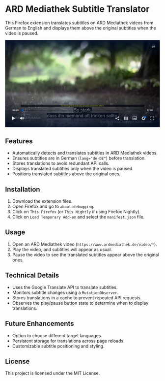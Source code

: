 # ARD Mediathek Subtitle Translator

This Firefox extension translates subtitles on ARD Mediathek videos from German to English and displays them above the original subtitles when the video is paused.

![cover image showing the extension in action](ss.jpg)

## Features
- Automatically detects and translates subtitles in ARD Mediathek videos.
- Ensures subtitles are in German (`lang="de-DE"`) before translation.
- Stores translations to avoid redundant API calls.
- Displays translated subtitles only when the video is paused.
- Positions translated subtitles above the original ones.

## Installation
1. Download the extension files.
2. Open Firefox and go to `about:debugging`.
3. Click on `This Firefox` (or `This Nightly` if using Firefox Nightly).
4. Click on `Load Temporary Add-on` and select the `manifest.json` file.

## Usage
1. Open an ARD Mediathek video (`https://www.ardmediathek.de/video/*`).
2. Play the video, and subtitles will appear as usual.
3. Pause the video to see the translated subtitles appear above the original ones.

## Technical Details
- Uses the Google Translate API to translate subtitles.
- Monitors subtitle changes using a `MutationObserver`.
- Stores translations in a cache to prevent repeated API requests.
- Observes the play/pause button state to determine when to display translations.

## Future Enhancements
- Option to choose different target languages.
- Persistent storage for translations across page reloads.
- Customizable subtitle positioning and styling.

## License
This project is licensed under the MIT License.

